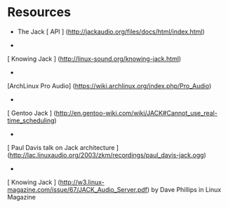 #  Resources 



+  The Jack
 [ API ] (http://jackaudio.org/files/docs/html/index.html)



+  
 [
	    Knowing Jack
	  ] (http://linux-sound.org/knowing-jack.html)




+  
 [ArchLinux Pro Audio] (https://wiki.archlinux.org/index.php/Pro_Audio)



+  
 [ 
	    Gentoo Jack
	  ] (http://en.gentoo-wiki.com/wiki/JACK#Cannot_use_real-time_scheduling)



+  
 [
	    Paul Davis talk on Jack architecture
	  ] (http://lac.linuxaudio.org/2003/zkm/recordings/paul_davis-jack.ogg)



+  
 [
	    Knowing Jack
	  ] (http://w3.linux-magazine.com/issue/67/JACK_Audio_Server.pdf)
by Dave Phillips in Linux Magazine




